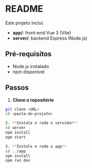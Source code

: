# README

Este projeto inclui:

- **app/**: front-end Vue 3 (Vite)  
- **server/**: backend Express (Node.js)

## Pré-requisitos

- Node.js instalado  
- npm disponível

## Passos

1. **Clone o repositório**  
  ```bash
  git clone <URL>
  cd <pasta-do-projeto>

2. **Instale e rode o servidor**  
  cd server
  npm install
  npm start

3. **Instale e rode o app**  
  cd ../app
  npm install
  npm run dev